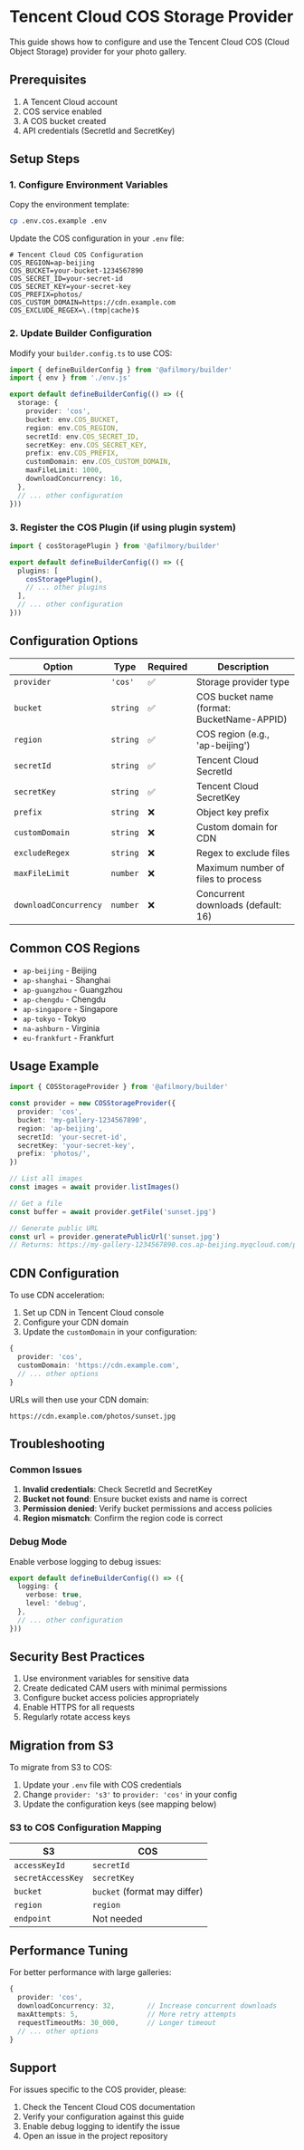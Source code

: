 # Tencent Cloud COS Storage Provider

This guide shows how to configure and use the Tencent Cloud COS (Cloud Object Storage) provider for your photo gallery.

## Prerequisites

1. A Tencent Cloud account
2. COS service enabled
3. A COS bucket created
4. API credentials (SecretId and SecretKey)

## Setup Steps

### 1. Configure Environment Variables

Copy the environment template:

```bash
cp .env.cos.example .env
```

Update the COS configuration in your `.env` file:

```env
# Tencent Cloud COS Configuration
COS_REGION=ap-beijing
COS_BUCKET=your-bucket-1234567890
COS_SECRET_ID=your-secret-id
COS_SECRET_KEY=your-secret-key
COS_PREFIX=photos/
COS_CUSTOM_DOMAIN=https://cdn.example.com
COS_EXCLUDE_REGEX=\.(tmp|cache)$
```

### 2. Update Builder Configuration

Modify your `builder.config.ts` to use COS:

```typescript
import { defineBuilderConfig } from '@afilmory/builder'
import { env } from './env.js'

export default defineBuilderConfig(() => ({
  storage: {
    provider: 'cos',
    bucket: env.COS_BUCKET,
    region: env.COS_REGION,
    secretId: env.COS_SECRET_ID,
    secretKey: env.COS_SECRET_KEY,
    prefix: env.COS_PREFIX,
    customDomain: env.COS_CUSTOM_DOMAIN,
    maxFileLimit: 1000,
    downloadConcurrency: 16,
  },
  // ... other configuration
}))
```

### 3. Register the COS Plugin (if using plugin system)

```typescript
import { cosStoragePlugin } from '@afilmory/builder'

export default defineBuilderConfig(() => ({
  plugins: [
    cosStoragePlugin(),
    // ... other plugins
  ],
  // ... other configuration
}))
```

## Configuration Options

| Option | Type | Required | Description |
|--------|------|----------|-------------|
| `provider` | `'cos'` | ✅ | Storage provider type |
| `bucket` | `string` | ✅ | COS bucket name (format: BucketName-APPID) |
| `region` | `string` | ✅ | COS region (e.g., 'ap-beijing') |
| `secretId` | `string` | ✅ | Tencent Cloud SecretId |
| `secretKey` | `string` | ✅ | Tencent Cloud SecretKey |
| `prefix` | `string` | ❌ | Object key prefix |
| `customDomain` | `string` | ❌ | Custom domain for CDN |
| `excludeRegex` | `string` | ❌ | Regex to exclude files |
| `maxFileLimit` | `number` | ❌ | Maximum number of files to process |
| `downloadConcurrency` | `number` | ❌ | Concurrent downloads (default: 16) |

## Common COS Regions

- `ap-beijing` - Beijing
- `ap-shanghai` - Shanghai  
- `ap-guangzhou` - Guangzhou
- `ap-chengdu` - Chengdu
- `ap-singapore` - Singapore
- `ap-tokyo` - Tokyo
- `na-ashburn` - Virginia
- `eu-frankfurt` - Frankfurt

## Usage Example

```typescript
import { COSStorageProvider } from '@afilmory/builder'

const provider = new COSStorageProvider({
  provider: 'cos',
  bucket: 'my-gallery-1234567890',
  region: 'ap-beijing',
  secretId: 'your-secret-id',
  secretKey: 'your-secret-key',
  prefix: 'photos/',
})

// List all images
const images = await provider.listImages()

// Get a file
const buffer = await provider.getFile('sunset.jpg')

// Generate public URL
const url = provider.generatePublicUrl('sunset.jpg')
// Returns: https://my-gallery-1234567890.cos.ap-beijing.myqcloud.com/photos/sunset.jpg
```

## CDN Configuration

To use CDN acceleration:

1. Set up CDN in Tencent Cloud console
2. Configure your CDN domain
3. Update the `customDomain` in your configuration:

```typescript
{
  provider: 'cos',
  customDomain: 'https://cdn.example.com',
  // ... other options
}
```

URLs will then use your CDN domain:
```
https://cdn.example.com/photos/sunset.jpg
```

## Troubleshooting

### Common Issues

1. **Invalid credentials**: Check SecretId and SecretKey
2. **Bucket not found**: Ensure bucket exists and name is correct
3. **Permission denied**: Verify bucket permissions and access policies
4. **Region mismatch**: Confirm the region code is correct

### Debug Mode

Enable verbose logging to debug issues:

```typescript
export default defineBuilderConfig(() => ({
  logging: {
    verbose: true,
    level: 'debug',
  },
  // ... other configuration
}))
```

## Security Best Practices

1. Use environment variables for sensitive data
2. Create dedicated CAM users with minimal permissions
3. Configure bucket access policies appropriately
4. Enable HTTPS for all requests
5. Regularly rotate access keys

## Migration from S3

To migrate from S3 to COS:

1. Update your `.env` file with COS credentials
2. Change `provider: 's3'` to `provider: 'cos'` in your config
3. Update the configuration keys (see mapping below)

### S3 to COS Configuration Mapping

| S3 | COS |
|----|-----|
| `accessKeyId` | `secretId` |
| `secretAccessKey` | `secretKey` |
| `bucket` | `bucket` (format may differ) |
| `region` | `region` |
| `endpoint` | Not needed |

## Performance Tuning

For better performance with large galleries:

```typescript
{
  provider: 'cos',
  downloadConcurrency: 32,        // Increase concurrent downloads
  maxAttempts: 5,                 // More retry attempts
  requestTimeoutMs: 30_000,       // Longer timeout
  // ... other options
}
```

## Support

For issues specific to the COS provider, please:

1. Check the Tencent Cloud COS documentation
2. Verify your configuration against this guide
3. Enable debug logging to identify the issue
4. Open an issue in the project repository